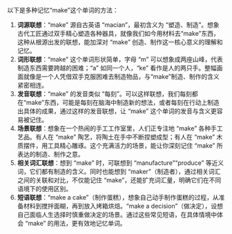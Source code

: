 以下是多种记忆“make”这个单词的方法：
1. **词源联想**：“make” 源自古英语 “macian”，最初含义为 “塑造、制造”。想象古代工匠通过双手精心塑造各种器具，就像我们如今用材料去“make”东西，这种从根源出发的联想，能加深对 “make” 创造、制作这一核心意义的理解和记忆。
2. **词形联想**：“make” 这个单词形状简单，字母 “m” 可以想象成两座山峰，代表制造东西需要跨越的困难；“a” 如同一个人，“ke” 看作是人的两只手。整幅画面就像是一个人凭借双手克服困难去制造物品，与“make”制造、制作的含义紧密相连。
3. **发音联想**：“make” 的发音类似 “每刻”。可以这样联想，我们每刻都在“make”东西，可能是每刻在脑海中制造新的想法，或者每刻在行动上制造出具体的成果，通过这样的发音联想，让 “make” 这个单词的发音与含义更容易被记住。
4. **场景联想**：想象在一个热闹的手工工作室里，人们正专注地 “make” 各种手工艺品。有人在 “make” 陶艺，将陶土在手中不断捏塑成型；有人在 “make” 木质摆件，用工具精心雕琢。这个充满活力的场景，能让你深刻记住 “make” 所表达的制造、制作之意。
5. **相关词汇联想**：想到 “make” 时，可联想到 “manufacture”“produce” 等近义词，它们都有制造的含义。同时也能想到 “maker”（制造者），通过相关词汇之间的关联和对比，不仅能记住 “make”，还能扩充词汇量，明确它们在不同语境下的使用区别。
6. **短语联想**：“make a cake”（制作蛋糕），想象自己动手制作蛋糕的过程，从准备材料到搅拌面糊，再到放入烤箱烘焙。“make a decision”（做决定），设想自己面临人生选择时慎重做决定的场景。通过这些常见短语，在具体情境中体会 “make” 的用法，更有效地记忆单词。 